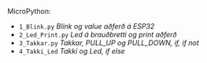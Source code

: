 MicroPython: 

- `1_Blink.py`        _Blink og value aðferð á ESP32_
- `2_Led_Print.py`    _Led á brauðbretti og print aðferð_
- `3_Takkar.py`       _Takkar, PULL_UP og PULL_DOWN, if, if not_
- `4_Takki_Led`       _Takki og Led, if else_
